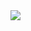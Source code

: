 <img src="[URL_da_Imagem](https://www.google.com/url?sa=i&url=https%3A%2F%2Fopas.org.br%2Fcomo-calcular-imc-formula-classificacao-tabela-e-imc-infantil%2F&psig=AOvVaw3xbvwBeL8zZ_qYUhlpHDHl&ust=1727577577586000&source=images&cd=vfe&opi=89978449&ved=0CBQQjRxqFwoTCKiJwZ_O5IgDFQAAAAAdAAAAABAW)">
